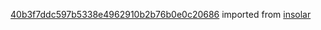 [40b3f7ddc597b5338e4962910b2b76b0e0c20686](https://github.com/insolar/insolar/commit/40b3f7ddc597b5338e4962910b2b76b0e0c20686) imported from [insolar](https://github.com/insolar/insolar)
